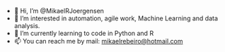 - 👋 Hi, I’m @MikaelRJoergensen
- 👀 I’m interested in automation, agile work, Machine Learning and data analysis.  
- 🌱 I’m currently learning to code in Python and R
- 📫 You can reach me by mail: mikaelrebeiro@hotmail.com

<!---
MikaelRJoergensen/MikaelRJoergensen is a ✨ special ✨ repository because its `README.md` (this file) appears on your GitHub profile.
You can click the Preview link to take a look at your changes.
--->
